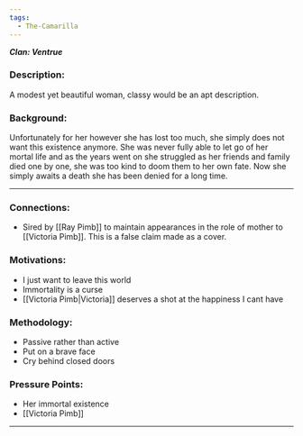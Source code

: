 ```yaml
---
tags:
  - The-Camarilla
---
```

***Clan: Ventrue***
### Description:
A modest yet beautiful woman, classy would be an apt description. 

### Background:
Unfortunately for her however she has lost too much, she simply does not want this existence anymore. She was never fully able to let go of her mortal life and as the years went on she struggled as her friends and family died one by one, she was too kind to doom them to her own fate. Now she simply awaits a death she has been denied for a long time.

---
### Connections:
* Sired by [[Ray Pimb]] to maintain appearances in the role of mother to [[Victoria Pimb]]. This is a false claim made as a cover.
### Motivations:
* I just want to leave this world
* Immortality is a curse
* [[Victoria Pimb|Victoria]] deserves a shot at the happiness I cant have
### Methodology:
* Passive rather than active
* Put on a brave face
* Cry behind closed doors
### Pressure Points:
* Her immortal existence
* [[Victoria Pimb]]

---